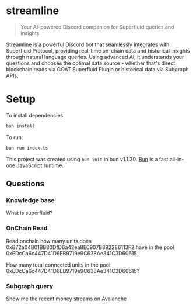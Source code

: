 # streamline

> Your AI-powered Discord companion for Superfluid queries and insights

Streamline is a powerful Discord bot that seamlessly integrates with Superfluid Protocol, providing real-time on-chain data and historical insights through natural language queries. Using advanced AI, it understands your questions and chooses the optimal data source - whether that's direct blockchain reads via GOAT Superfluid Plugin or historical data via Subgraph APIs.

# Setup

To install dependencies:

```bash
bun install
```

To run:

```bash
bun run index.ts
```

This project was created using `bun init` in bun v1.1.30. [Bun](https://bun.sh) is a fast all-in-one JavaScript runtime.

## Questions

### Knowledge base

What is superfluid?


### OnChain Read

Read onchain how many units does 0xB72a04B01BB80DfD6a42ea8E0907B892286113F2 have in the pool 0xEDcCa6c447D41D6EB9719e9C638Ae341C3D60615

How many total connected units in the pool 0xEDcCa6c447D41D6EB9719e9C638Ae341C3D60615?

### Subgraph query

Show me the recent money streams on Avalanche

<!-- What are the statistics for the 0x07b24bbd834c1c546ece89ff95f71d9f13a2ebd1 token on Polygon? -->

<!-- List all the pools where user 0x754FC79A1F0EF67fCF5640b51a8f3b29d1eFc4B7 is a member on base -->

<!-- With parsed inputs -->

<!-- What are the statistics for USDCx on base? -->
